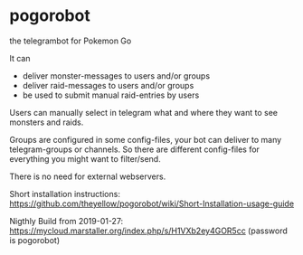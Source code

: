 # pogorobot

the telegrambot for Pokemon Go

It can
- deliver monster-messages to users and/or groups
- deliver raid-messages to users and/or groups
- be used to submit manual raid-entries by users

Users can manually select in telegram what and where they want to see monsters and raids. 

Groups are configured in some config-files, your bot can deliver to many telegram-groups or channels. So there are different config-files for everything you might want to filter/send.


There is no need for external webservers.

Short installation instructions: 
https://github.com/theyellow/pogorobot/wiki/Short-Installation-usage-guide

Nigthly Build from 2019-01-27: 
https://mycloud.marstaller.org/index.php/s/H1VXb2ey4GOR5cc 
(password is pogorobot)
